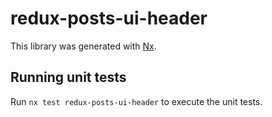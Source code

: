 # redux-posts-ui-header

This library was generated with [Nx](https://nx.dev).

## Running unit tests

Run `nx test redux-posts-ui-header` to execute the unit tests.

